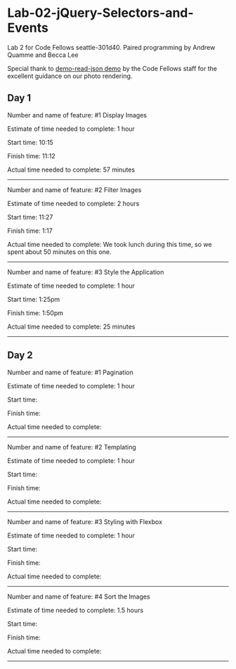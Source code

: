 # Lab-02-jQuery-Selectors-and-Events
Lab 2 for Code Fellows seattle-301d40. Paired programming by Andrew Quamme and Becca Lee

Special thank to [demo-read-json demo](https://github.com/beccalee123/seattle-301d40/tree/master/02-jquery-selectors-events/demo-read-json) by the Code Fellows staff for the excellent guidance on our photo rendering.  


## Day 1

Number and name of feature: #1 Display Images

Estimate of time needed to complete: 1 hour

Start time: 10:15

Finish time: 11:12

Actual time needed to complete: 57 minutes

-----------

Number and name of feature: #2 Filter Images

Estimate of time needed to complete: 2 hours

Start time: 11:27

Finish time: 1:17

Actual time needed to complete: We took lunch during this time, so we spent about 50 minutes on this one.

-----------

Number and name of feature: #3 Style the Application

Estimate of time needed to complete: 1 hour

Start time: 1:25pm

Finish time: 1:50pm

Actual time needed to complete: 25 minutes

-----------
## Day 2

Number and name of feature: #1 Pagination

Estimate of time needed to complete: 1 hour

Start time: 

Finish time: 

Actual time needed to complete: 

-----------

Number and name of feature: #2 Templating

Estimate of time needed to complete: 1 hour

Start time: 

Finish time: 

Actual time needed to complete: 

-----------

Number and name of feature: #3 Styling with Flexbox

Estimate of time needed to complete: 1 hour

Start time: 

Finish time: 

Actual time needed to complete: 

-----------

Number and name of feature: #4 Sort the Images

Estimate of time needed to complete: 1.5 hours

Start time: 

Finish time: 

Actual time needed to complete: 

-----------